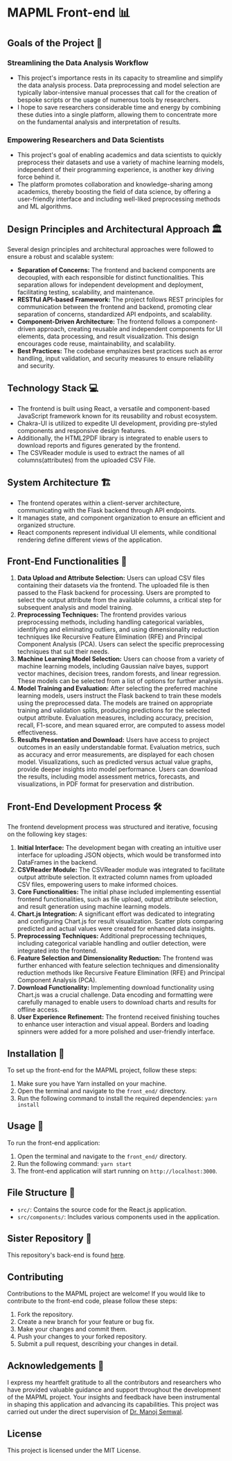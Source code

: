 # MAPML Front-end 📊

## Goals of the Project 🎯

### Streamlining the Data Analysis Workflow

- This project's importance rests in its capacity to streamline and simplify the data analysis process. Data preprocessing and model selection are typically labor-intensive manual processes that call for the creation of bespoke scripts or the usage of numerous tools by researchers.
- I hope to save researchers considerable time and energy by combining these duties into a single platform, allowing them to concentrate more on the fundamental analysis and interpretation of results.

### Empowering Researchers and Data Scientists

- This project's goal of enabling academics and data scientists to quickly preprocess their datasets and use a variety of machine learning models, independent of their programming experience, is another key driving force behind it.
- The platform promotes collaboration and knowledge-sharing among academics, thereby boosting the field of data science, by offering a user-friendly interface and including well-liked preprocessing methods and ML algorithms.

## Design Principles and Architectural Approach 🏛️

Several design principles and architectural approaches were followed to ensure a robust and scalable system:

- **Separation of Concerns:** The frontend and backend components are decoupled, with each responsible for distinct functionalities. This separation allows for independent development and deployment, facilitating testing, scalability, and maintenance.
- **RESTful API-based Framework:** The project follows REST principles for communication between the frontend and backend, promoting clear separation of concerns, standardized API endpoints, and scalability.
- **Component-Driven Architecture:** The frontend follows a component-driven approach, creating reusable and independent components for UI elements, data processing, and result visualization. This design encourages code reuse, maintainability, and scalability.
- **Best Practices:** The codebase emphasizes best practices such as error handling, input validation, and security measures to ensure reliability and security.

## Technology Stack 💻

- The frontend is built using React, a versatile and component-based JavaScript framework known for its reusability and robust ecosystem.
- Chakra-UI is utilized to expedite UI development, providing pre-styled components and responsive design features.
- Additionally, the HTML2PDF library is integrated to enable users to download reports and figures generated by the frontend.
- The CSVReader module is used to extract the names of all columns(attributes) from the uploaded CSV File.

## System Architecture 🏗️

- The frontend operates within a client-server architecture, communicating with the Flask backend through API endpoints.
- It manages state, and component organization to ensure an efficient and organized structure.
- React components represent individual UI elements, while conditional rendering define different views of the application.

## Front-End Functionalities 📱

1. **Data Upload and Attribute Selection:** Users can upload CSV files containing their datasets via the frontend. The uploaded file is then passed to the Flask backend for processing. Users are prompted to select the output attribute from the available columns, a critical step for subsequent analysis and model training.
2. **Preprocessing Techniques:** The frontend provides various preprocessing methods, including handling categorical variables, identifying and eliminating outliers, and using dimensionality reduction techniques like Recursive Feature Elimination (RFE) and Principal Component Analysis (PCA). Users can select the specific preprocessing techniques that suit their needs.
3. **Machine Learning Model Selection:** Users can choose from a variety of machine learning models, including Gaussian naïve bayes, support vector machines, decision trees, random forests, and linear regression. These models can be selected from a list of options for further analysis.
4. **Model Training and Evaluation:** After selecting the preferred machine learning models, users instruct the Flask backend to train these models using the preprocessed data. The models are trained on appropriate training and validation splits, producing predictions for the selected output attribute. Evaluation measures, including accuracy, precision, recall, F1-score, and mean squared error, are computed to assess model effectiveness.
5. **Results Presentation and Download:** Users have access to project outcomes in an easily understandable format. Evaluation metrics, such as accuracy and error measurements, are displayed for each chosen model. Visualizations, such as predicted versus actual value graphs, provide deeper insights into model performance. Users can download the results, including model assessment metrics, forecasts, and visualizations, in PDF format for preservation and distribution.

## Front-End Development Process 🛠️

The frontend development process was structured and iterative, focusing on the following key stages:

1. **Initial Interface:** The development began with creating an intuitive user interface for uploading JSON objects, which would be transformed into DataFrames in the backend.
2. **CSVReader Module:** The CSVReader module was integrated to facilitate output attribute selection. It extracted column names from uploaded CSV files, empowering users to make informed choices.
3. **Core Functionalities:** The initial phase included implementing essential frontend functionalities, such as file upload, output attribute selection, and result generation using machine learning models.
4. **Chart.js Integration:** A significant effort was dedicated to integrating and configuring Chart.js for result visualization. Scatter plots comparing predicted and actual values were created for enhanced data insights.
5. **Preprocessing Techniques:** Additional preprocessing techniques, including categorical variable handling and outlier detection, were integrated into the frontend.
6. **Feature Selection and Dimensionality Reduction:** The frontend was further enhanced with feature selection techniques and dimensionality reduction methods like Recursive Feature Elimination (RFE) and Principal Component Analysis (PCA).
7. **Download Functionality:** Implementing download functionality using Chart.js was a crucial challenge. Data encoding and formatting were carefully managed to enable users to download charts and results for offline access.
8. **User Experience Refinement:** The frontend received finishing touches to enhance user interaction and visual appeal. Borders and loading spinners were added for a more polished and user-friendly interface.

## Installation 🚀

To set up the front-end for the MAPML project, follow these steps:

1. Make sure you have Yarn installed on your machine.
2. Open the terminal and navigate to the `front_end/` directory.
3. Run the following command to install the required dependencies: ```yarn install```

## Usage 📝

To run the front-end application:

1. Open the terminal and navigate to the `front_end/` directory.
2. Run the following command: ```yarn start```
3. The front-end application will start running on `http://localhost:3000`.

## File Structure 📂

- `src/`: Contains the source code for the React.js application.
- `src/components/`: Includes various components used in the application.

## Sister Repository 🤝

This repository's back-end is found [here](https://github.com/sagefell29/MAPML_back-end).

## Contributing

Contributions to the MAPML project are welcome! If you would like to contribute to the front-end code, please follow these steps:

1. Fork the repository.
2. Create a new branch for your feature or bug fix.
3. Make your changes and commit them.
4. Push your changes to your forked repository.
5. Submit a pull request, describing your changes in detail.

## Acknowledgements 🙏

I express my heartfelt gratitude to all the contributors and researchers who have provided valuable guidance and support throughout the development of the MAPML project. Your insights and feedback have been instrumental in shaping this application and advancing its capabilities. This project was carried out under the direct supervision of [Dr. Manoj Semwal](mailto:m.semwal@cimap.res.in).

## License

This project is licensed under the MIT License.
